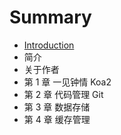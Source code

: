 # Summary

* [Introduction](README.md)
* 简介
* 关于作者
* 第 1 章  一见钟情 Koa2
* 第 2 章  代码管理 Git
* 第 3 章  数据存储
* 第 4 章  缓存管理

